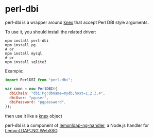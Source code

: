 # perl-dbi

perl-dbi is a wrapper around [knex](http://knexjs.org/)
that accept Perl DBI style arguments.

To use it, you should install the related driver:

```shell
npm install perl-dbi
npm install pg
# or
npm install mysql
# or
npm install sqlite3
```

Example:

```js
import PerlDBI from "perl-dbi";

var conn = new PerlDBI({
  dbiChain: "dbi:Pg:dbname=mydb;host=1.2.3.4",
  dbiUser: "pguser",
  dbiPassword: "pgpassword",
});
```

then use it like a [knex](http://knexjs.org/) object

perl-dbi is a component of [lemonldap-ng-handler](https://www.npmjs.com/package/lemonldap-ng-handler),
a Node.js handler for [LemonLDAP::NG WebSSO](https://lemonldap-ng.org).
